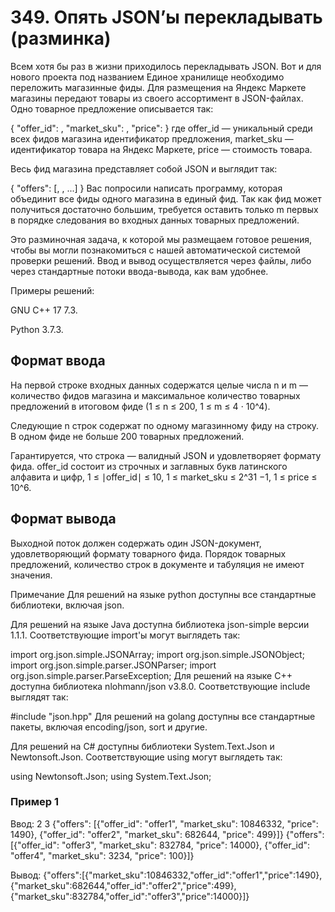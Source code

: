 # 349. Опять JSON’ы перекладывать (разминка)

Всем хотя бы раз в жизни приходилось перекладывать JSON. Вот и для нового проекта под названием Единое хранилище необходимо переложить магазинные фиды. Для размещения на Яндекс Маркете магазины передают товары из своего ассортимент в JSON-файлах. Одно товарное предложение описывается так:

{
"offer_id": <string>,
"market_sku": <int>,
"price": <int>
}
где offer_id — уникальный среди всех фидов магазина идентификатор предложения, market_sku — идентификатор товара на Яндекс Маркете, price — стоимость товара.

Весь фид магазина представляет собой JSON и выглядит так:

{
"offers": [<offer>, <offer>, ...]
}
Вас попросили написать программу, которая объединит все фиды одного магазина в единый фид. Так как фид может получиться достаточно большим, требуется оставить только m первых в порядке следования во входных данных товарных предложений.

Это разминочная задача, к которой мы размещаем готовое решения, чтобы вы могли познакомиться с нашей автоматической системой проверки решений. Ввод и вывод осуществляется через файлы, либо через стандартные потоки ввода-вывода, как вам удобнее.

Примеры решений:

GNU C++ 17 7.3.

Python 3.7.3.

## Формат ввода

На первой строке входных данных содержатся целые числа n и m — количество фидов магазина и максимальное количество товарных предложений в итоговом фиде (1 ≤ n ≤ 200, 1 ≤ m ≤ 4 ⋅ 10^4).

Следующие n строк содержат по одному магазинному фиду на строку. В одном фиде не больше 200 товарных предложений.

Гарантируется, что строка — валидный JSON и удовлетворяет формату фида. offer_id состоит из строчных и заглавных букв латинского алфавита и цифр, 1 ≤ ∣offer_id∣ ≤ 10, 1 ≤ market_sku ≤ 2^31 −1, 1 ≤ price ≤ 10^6.

## Формат вывода

Выходной поток должен содержать один JSON-документ, удовлетворяющий формату товарного фида. Порядок товарных предложений, количество строк в документе и табуляция не имеют значения.

Примечание
Для решений на языке python доступны все стандартные библиотеки, включая json.

Для решений на языке Java доступна библиотека json-simple версии 1.1.1. Соответствующие import'ы могут выглядеть так:

import org.json.simple.JSONArray;
import org.json.simple.JSONObject;
import org.json.simple.parser.JSONParser;
import org.json.simple.parser.ParseException;
Для решений на языке C++ доступна библиотека nlohmann/json v3.8.0. Соответствующие include выглядят так:

#include "json.hpp"
Для решений на golang доступны все стандартные пакеты, включая encoding/json, sort и другие.

Для решений на C# доступны библиотеки System.Text.Json и Newtonsoft.Json. Соответствующие using могут выглядеть так:

using Newtonsoft.Json;
using System.Text.Json;

### Пример 1

Ввод: 2 3 {"offers": [{"offer_id": "offer1", "market_sku": 10846332, "price": 1490}, {"offer_id": "offer2", "market_sku": 682644, "price": 499}]} {"offers": [{"offer_id": "offer3", "market_sku": 832784, "price": 14000}, {"offer_id": "offer4", "market_sku": 3234, "price": 100}]}

Вывод: {"offers":[{"market_sku":10846332,"offer_id":"offer1","price":1490},{"market_sku":682644,"offer_id":"offer2","price":499},{"market_sku":832784,"offer_id":"offer3","price":14000}]}
